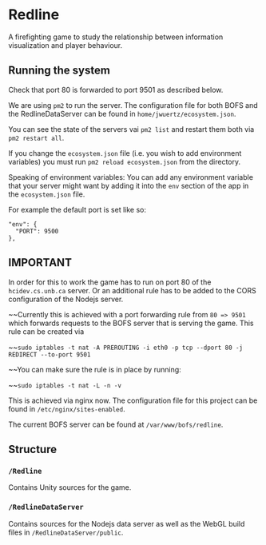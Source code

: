 # Redline
A firefighting game to study the relationship between information visualization and player behaviour.

## Running the system

Check that port 80 is forwarded to port 9501 as described below.

We are using `pm2` to run the server. The configuration file for both BOFS and the RedlineDataServer can be found in `home/jwuertz/ecosystem.json`.

You can see the state of the servers vai `pm2 list` and restart them both via `pm2 restart all`.

If you change the `ecosystem.json` file (i.e. you wish to add environment variables) you must run `pm2 reload ecosystem.json` from the directory.

Speaking of environment variables: You can add any environment variable that your server might want by adding it into the `env` section of the app in the `ecosystem.json` file.

For example the default port is set like so:

```
"env": {
  "PORT": 9500
},
```

## IMPORTANT

In order for this to work the game has to run on port 80 of the `hcidev.cs.unb.ca` server. Or an additional rule has to be added to the CORS configuration of the Nodejs server.

~~Currently this is achieved with a port forwarding rule from `80 => 9501` which forwards requests to the BOFS server that is serving the game.
This rule can be created via

~~`sudo iptables -t nat -A PREROUTING -i eth0 -p tcp --dport 80 -j REDIRECT --to-port 9501`

~~You can make sure the rule is in place by running:

~~`sudo iptables -t nat -L -n -v`

This is achieved via nginx now. The configuration file for this project can be found in `/etc/nginx/sites-enabled`.

The current BOFS server can be found at `/var/www/bofs/redline`.

## Structure

### `/Redline`

Contains Unity sources for the game.

### `/RedlineDataServer`

Contains sources for the Nodejs data server as well as the WebGL build files in `/RedlineDataServer/public`.

